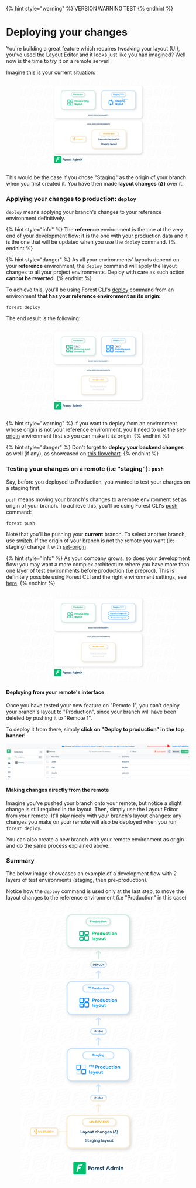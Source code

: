 {% hint style="warning" %}
VERSION WARNING TEST
{% endhint %}

# Deploying your changes

You're building a great feature which requires tweaking your layout (UI), you've used the Layout Editor and it looks just like you had imagined? Well now is the time to try it on a remote server!

Imagine this is your current situation:

<figure><img src="../../../.gitbook/assets/deploying_your_changes_1.jpg" alt=""><figcaption></figcaption></figure>

This would be the case if you chose "Staging" as the origin of your branch when you first created it. You have then made **layout changes (Δ)** over it.

### Applying your changes to production: `deploy`

`deploy` means applying your branch's changes to your reference environment definitively.&#x20;

{% hint style="info" %}
The **reference** environment is the one at the very end of your development flow: it is the one with your production data and it is the one that will be updated when you use the `deploy` command.
{% endhint %}

{% hint style="danger" %}
As all your environments' layouts depend on your **reference** environment, the `deploy` command will apply the layout changes to all your project environments. Deploy with care as such action **cannot be reverted**.
{% endhint %}

To achieve this, you'll be using Forest CLI's [deploy](forest-cli-commands/deploy.md) command from an environment **that has your reference environment as its origin**:

```
forest deploy
```

The end result is the following:

<figure><img src="../../../.gitbook/assets/deploying_your_changes_2.jpg" alt=""><figcaption></figcaption></figure>

{% hint style="warning" %}
If you want to deploy from an environment whose origin is not your reference environment, you'll need to use the [set-origin](forest-cli-commands/set-origin.md) environment first so you can make it its origin.
{% endhint %}

{% hint style="danger" %}
Don't forget to **deploy your backend changes** as well (if any), as showcased on [this flowchart](./#development-workflow).
{% endhint %}

### Testing your changes on a remote (i.e "staging"): `push`

Say, before you deployed to Production, you wanted to test your charges on a staging first.

`push` means moving your branch's changes to a remote environment set as origin of your branch. To achieve this, you'll be using Forest CLI's [push](forest-cli-commands/push.md) command:

```
forest push
```

Note that you'll be pushing your **current** branch. To select another branch, use [switch](forest-cli-commands/switch.md). If the origin of your branch is not the remote you want (ie: staging) change it with [set-origin](forest-cli-commands/set-origin.md)

{% hint style="info" %}
As your company grows, so does your development flow: you may want a more complex architecture where you have more than one layer of test environments before production (i.e preprod). This is definitely possible using Forest CLI and the right environment settings, see [here](../environments.md#change-environment-origin).
{% endhint %}

####

<figure><img src="../../../.gitbook/assets/deploying_your_changes_3.jpg" alt=""><figcaption></figcaption></figure>

#### Deploying from your remote's interface

Once you have tested your new feature on "Remote 1", you can't deploy your branch's layout to "Production", since your branch will have been deleted by pushing it to "Remote 1".

To deploy it from there, simply **click on "Deploy to production" in the top banner**!

![](../../../.gitbook/assets/deploy-change-banner.png)

#### Making changes directly from the remote

Imagine you've pushed your branch onto your remote, but notice a slight change is still required in the layout. Then, simply use the Layout Editor from your remote! It'll play nicely with your branch's layout changes: any changes you make on your remote will also be deployed when you run `forest deploy`.

You can also create a new branch with your remote environment as origin and do the same process explained above.

### Summary

The below image showcases an example of a development flow with 2 layers of test environments (staging, then pre-production).

Notice how the `deploy` command is used only at the last step, to move the layout changes to the reference environment (i.e "Production" in this case)&#x20;

<figure><img src="../../../.gitbook/assets/deploying_your_changes_4.jpg" alt=""><figcaption></figcaption></figure>
